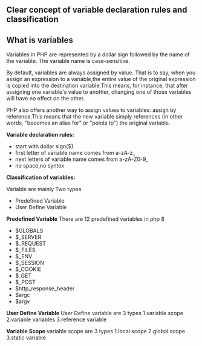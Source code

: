 ## Clear concept of variable declaration rules and classification ##

## What is variables ##
Variables in PHP are represented by a dollar sign followed by the name of the variable. The variable name is case-sensitive.

By default, variables are always assigned by value. That is to say, when you assign an expression to a variable,the entire value of the original expression is copied into the destination variable.This means, for instance, that after assigning one variable's value to another, changing one of those variables will have no effect on the other.

PHP also offers another way to assign values to variables: assign by reference.This means that the new variable simply references (in other words, "becomes an alias for" or "points to") the original variable.

**Variable declaration rules:**

* start with dollar sign($)
* first letter of variable name comes from a-zA-z_
* next letters of variable name comes from a-zA-Z0-9_
* no space,no syntex

**Classification of variables:**

Variable are mainly Two types
* Predefined Variable
* User Define Variable

**Predefined Variable**
There are 12 predefined variables in php 8
* $GLOBALS
* $_SERVER
* $_REQUEST
* $_FILES
* $_ENV
* $_SESSION
* $_COOKIE
* $_GET
* $_POST
* $http_response_header
* $argc
* $argv

**User Define Variable**
User Define variable are 3 types
1.variable scope
2.variable variables
3.reference variable

**Variable Scope**
variable scope are 3 types
1.local scope
2.global scope
3.static variable


